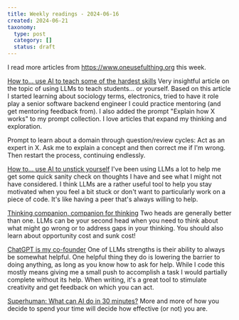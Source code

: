 ```yaml
---
title: Weekly readings - 2024-06-16
created: 2024-06-21
taxonomy:
  type: post
  category: []
  status: draft
---
```


I read more articles from https://www.oneusefulthing.org this week.

[How to... use AI to teach some of the hardest skills](https://www.oneusefulthing.org/p/how-to-use-ai-to-teach-some-of-the)
Very insightful article on the topic of using LLMs to teach students... or yourself. Based on this article I started learning about sociology terms, electronics, tried to have it role play a senior software backend engineer I could practice mentoring (and get mentoring feedback from). I also added the prompt "Explain how X works" to my prompt collection. I love articles that expand my thinking and exploration.

Prompt to learn about a domain through question/review cycles:
Act as an expert in X. Ask me to explain a concept and then correct me if I'm wrong. Then restart the process, continuing endlessly.

[How to... use AI to unstick yourself](https://www.oneusefulthing.org/p/how-to-use-ai-to-unstick-yourself)
I've been using LLMs a lot to help me get some quick sanity check on thoughts I have and see what I might not have considered. I think LLMs are a rather useful tool to help you stay motivated when you feel a bit stuck or don't want to particularly work on a piece of code. It's like having a peer that's always willing to help.

[Thinking companion, companion for thinking](https://www.oneusefulthing.org/p/thinking-companion-companion-for)
Two heads are generally better than one. LLMs can be your second head when you need to think about what might go wrong or to address gaps in your thinking.
You should also learn about opportunity cost and sunk cost!

[ChatGPT is my co-founder](https://www.oneusefulthing.org/p/chatgtp-is-my-co-founder)
One of LLMs strengths is their ability to always be somewhat helpful. One helpful thing they do is lowering the barrier to doing anything, as long as you know how to ask for help. While I code this mostly means giving me a small push to accomplish a task I would partially complete without its help. When writing, it's a great tool to stimulate creativity and get feedback on which you can act.

[Superhuman: What can AI do in 30 minutes?](https://oneusefulthing.substack.com/p/superhuman-what-can-ai-do-in-30-minutes)
More and more of how you decide to spend your time will decide how effective (or not) you are.

